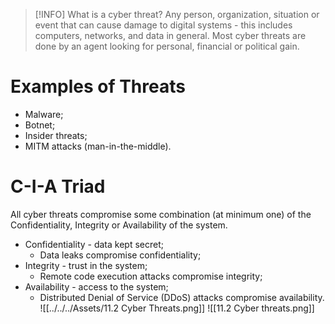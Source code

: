 
> [!INFO] What is a cyber threat?
> Any person, organization, situation or event that can cause damage to digital systems - this includes computers, networks, and data in general. Most cyber threats are done by an agent looking for personal, financial or political gain.
# Examples of Threats
- Malware;
- Botnet;
- Insider threats;
- MITM attacks (man-in-the-middle).
# C-I-A Triad
All cyber threats compromise some combination (at minimum one) of the Confidentiality, Integrity or Availability of the system.
- Confidentiality - data kept secret;
	- Data leaks compromise confidentiality;
- Integrity - trust in the system;
	- Remote code execution attacks compromise integrity;
- Availability - access to the system;
	- Distributed Denial of Service (DDoS) attacks compromise availability.
![[../../../Assets/11.2 Cyber Threats.png]]
![[11.2 Cyber threats.png]]